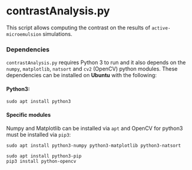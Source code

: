 # contrastAnalysis.py
This script allows computing the contrast on the results of `active-microemulsion` simulations.

### Dependencies
`contrastAnalysis.py` requires Python 3 to run and it also depends on the `numpy`, `matplotlib`, `natsort` and `cv2` (OpenCV) python modules.
These dependencies can be installed on **Ubuntu** with the following:
#### Python3:
```
sudo apt install python3
```
#### Specific modules
Numpy and Matplotlib can be installed via `apt` and OpenCV for python3 must be installed via `pip3`:
```
sudo apt install python3-numpy python3-matplotlib python3-natsort

sudo apt install python3-pip
pip3 install python-opencv
```
